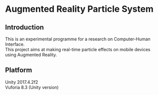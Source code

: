 # Augmented Reality Particle System
## Introduction
This is an experimental programme for a research on Computer-Human Interface.  
This project aims at making real-time particle effects on mobile devices using Augmented Reality.  
## Platform
Unity 2017.4.2f2  
Vuforia 8.3 (Unity version)


